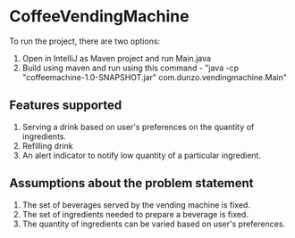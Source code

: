 # CoffeeVendingMachine

To run the project, there are two options:
1. Open in IntelliJ as Maven project and run Main.java
2. Build using maven and run using this command - "java -cp "coffeemachine-1.0-SNAPSHOT.jar" com.dunzo.vendingmachine.Main"


## Features supported
1. Serving a drink based on user's preferences on the quantity of ingredients.
2. Refilling drink
3. An alert indicator to notify low quantity of a particular ingredient.


## Assumptions about the problem statement
1. The set of beverages served by the vending machine is fixed.
2. The set of ingredients needed to prepare a beverage is fixed.
3. The quantity of ingredients can be varied based on user's preferences.

